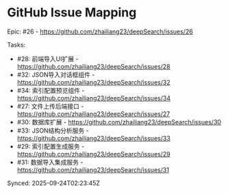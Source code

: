 # GitHub Issue Mapping

Epic: #26 - https://github.com/zhailiang23/deepSearch/issues/26

Tasks:
- #28: 前端导入UI扩展 - https://github.com/zhailiang23/deepSearch/issues/28
- #32: JSON导入对话框组件 - https://github.com/zhailiang23/deepSearch/issues/32
- #34: 索引配置预览组件 - https://github.com/zhailiang23/deepSearch/issues/34
- #27: 文件上传后端接口 - https://github.com/zhailiang23/deepSearch/issues/27
- #30: 数据库扩展 - https://github.com/zhailiang23/deepSearch/issues/30
- #33: JSON结构分析服务 - https://github.com/zhailiang23/deepSearch/issues/33
- #29: 索引配置生成服务 - https://github.com/zhailiang23/deepSearch/issues/29
- #31: 数据导入集成服务 - https://github.com/zhailiang23/deepSearch/issues/31

Synced: 2025-09-24T02:23:45Z
